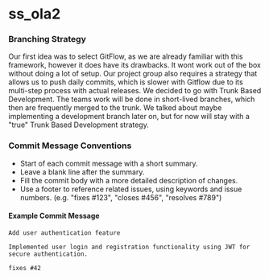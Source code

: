 # ss_ola2

### Branching Strategy

Our first idea was to select GitFlow, as we are already familiar with this framework, however it does have its drawbacks. It wont work out of the box without doing a lot of setup. Our project group also requires a strategy that allows us to push daily commits, which is slower with Gitflow due to its multi-step process with actual releases.
We decided to go with Trunk Based Development. The teams work will be done in short-lived branches, which then are frequently merged to the trunk.
We talked about maybe implementing a development branch later on, but for now will stay with a "true" Trunk Based Development strategy.

### Commit Message Conventions

- Start of each commit message with a short summary.
- Leave a blank line after the summary.
- Fill the commit body with a more detailed description of changes.
- Use a footer to reference related issues, using keywords and issue numbers. (e.g. "fixes #123", "closes #456", "resolves #789")

#### Example Commit Message

```
Add user authentication feature

Implemented user login and registration functionality using JWT for secure authentication.

fixes #42
```